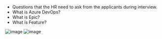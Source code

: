 - Questions that the HR need to ask from the applicants during interview.
- What is Azure DevOps?
- What is Epic?
- What is Feature?

![image](https://user-images.githubusercontent.com/117277515/232751484-ee317eb1-295b-4c3c-a500-1297f54d8d9c.png)
![image](https://user-images.githubusercontent.com/117277515/232751702-7ba0501c-11ec-4460-9a79-79898619194d.png)


